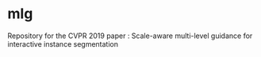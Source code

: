# mlg
Repository for the CVPR 2019 paper : Scale-aware multi-level guidance for interactive instance segmentation
